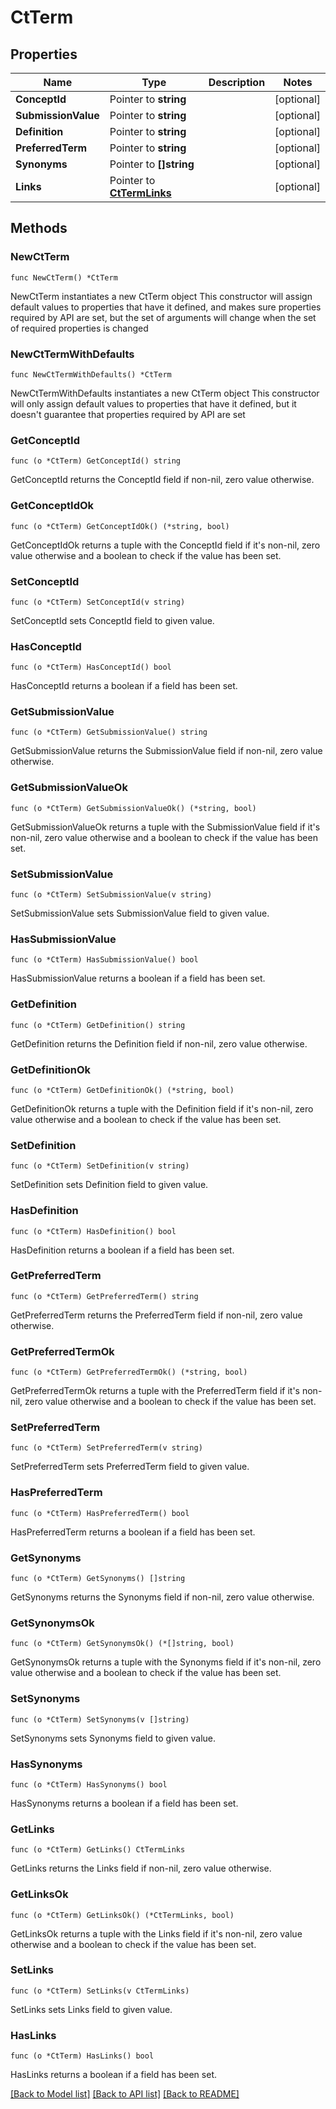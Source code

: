 # CtTerm

## Properties

Name | Type | Description | Notes
------------ | ------------- | ------------- | -------------
**ConceptId** | Pointer to **string** |  | [optional] 
**SubmissionValue** | Pointer to **string** |  | [optional] 
**Definition** | Pointer to **string** |  | [optional] 
**PreferredTerm** | Pointer to **string** |  | [optional] 
**Synonyms** | Pointer to **[]string** |  | [optional] 
**Links** | Pointer to [**CtTermLinks**](CtTermLinks.md) |  | [optional] 

## Methods

### NewCtTerm

`func NewCtTerm() *CtTerm`

NewCtTerm instantiates a new CtTerm object
This constructor will assign default values to properties that have it defined,
and makes sure properties required by API are set, but the set of arguments
will change when the set of required properties is changed

### NewCtTermWithDefaults

`func NewCtTermWithDefaults() *CtTerm`

NewCtTermWithDefaults instantiates a new CtTerm object
This constructor will only assign default values to properties that have it defined,
but it doesn't guarantee that properties required by API are set

### GetConceptId

`func (o *CtTerm) GetConceptId() string`

GetConceptId returns the ConceptId field if non-nil, zero value otherwise.

### GetConceptIdOk

`func (o *CtTerm) GetConceptIdOk() (*string, bool)`

GetConceptIdOk returns a tuple with the ConceptId field if it's non-nil, zero value otherwise
and a boolean to check if the value has been set.

### SetConceptId

`func (o *CtTerm) SetConceptId(v string)`

SetConceptId sets ConceptId field to given value.

### HasConceptId

`func (o *CtTerm) HasConceptId() bool`

HasConceptId returns a boolean if a field has been set.

### GetSubmissionValue

`func (o *CtTerm) GetSubmissionValue() string`

GetSubmissionValue returns the SubmissionValue field if non-nil, zero value otherwise.

### GetSubmissionValueOk

`func (o *CtTerm) GetSubmissionValueOk() (*string, bool)`

GetSubmissionValueOk returns a tuple with the SubmissionValue field if it's non-nil, zero value otherwise
and a boolean to check if the value has been set.

### SetSubmissionValue

`func (o *CtTerm) SetSubmissionValue(v string)`

SetSubmissionValue sets SubmissionValue field to given value.

### HasSubmissionValue

`func (o *CtTerm) HasSubmissionValue() bool`

HasSubmissionValue returns a boolean if a field has been set.

### GetDefinition

`func (o *CtTerm) GetDefinition() string`

GetDefinition returns the Definition field if non-nil, zero value otherwise.

### GetDefinitionOk

`func (o *CtTerm) GetDefinitionOk() (*string, bool)`

GetDefinitionOk returns a tuple with the Definition field if it's non-nil, zero value otherwise
and a boolean to check if the value has been set.

### SetDefinition

`func (o *CtTerm) SetDefinition(v string)`

SetDefinition sets Definition field to given value.

### HasDefinition

`func (o *CtTerm) HasDefinition() bool`

HasDefinition returns a boolean if a field has been set.

### GetPreferredTerm

`func (o *CtTerm) GetPreferredTerm() string`

GetPreferredTerm returns the PreferredTerm field if non-nil, zero value otherwise.

### GetPreferredTermOk

`func (o *CtTerm) GetPreferredTermOk() (*string, bool)`

GetPreferredTermOk returns a tuple with the PreferredTerm field if it's non-nil, zero value otherwise
and a boolean to check if the value has been set.

### SetPreferredTerm

`func (o *CtTerm) SetPreferredTerm(v string)`

SetPreferredTerm sets PreferredTerm field to given value.

### HasPreferredTerm

`func (o *CtTerm) HasPreferredTerm() bool`

HasPreferredTerm returns a boolean if a field has been set.

### GetSynonyms

`func (o *CtTerm) GetSynonyms() []string`

GetSynonyms returns the Synonyms field if non-nil, zero value otherwise.

### GetSynonymsOk

`func (o *CtTerm) GetSynonymsOk() (*[]string, bool)`

GetSynonymsOk returns a tuple with the Synonyms field if it's non-nil, zero value otherwise
and a boolean to check if the value has been set.

### SetSynonyms

`func (o *CtTerm) SetSynonyms(v []string)`

SetSynonyms sets Synonyms field to given value.

### HasSynonyms

`func (o *CtTerm) HasSynonyms() bool`

HasSynonyms returns a boolean if a field has been set.

### GetLinks

`func (o *CtTerm) GetLinks() CtTermLinks`

GetLinks returns the Links field if non-nil, zero value otherwise.

### GetLinksOk

`func (o *CtTerm) GetLinksOk() (*CtTermLinks, bool)`

GetLinksOk returns a tuple with the Links field if it's non-nil, zero value otherwise
and a boolean to check if the value has been set.

### SetLinks

`func (o *CtTerm) SetLinks(v CtTermLinks)`

SetLinks sets Links field to given value.

### HasLinks

`func (o *CtTerm) HasLinks() bool`

HasLinks returns a boolean if a field has been set.


[[Back to Model list]](../README.md#documentation-for-models) [[Back to API list]](../README.md#documentation-for-api-endpoints) [[Back to README]](../README.md)



